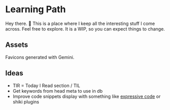 # Learning Path

Hey there. 👋 This is a place where I keep all the interesting stuff I come across. Feel free to explore. It is a WIP, so you can expect things to change.

## Assets

Favicons generated with Gemini.

## Ideas

-   TIR = Today I Read section / TIL
-   Get keywords from head meta to use in db
-   Improve code snippets display with something like [expressive code](https://expressive-code.com/) or shiki plugins

